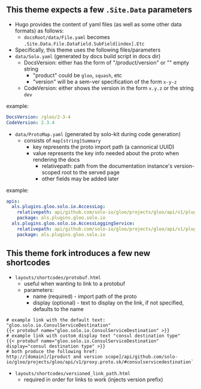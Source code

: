 
## This theme expects a few `.Site.Data` parameters

- Hugo provides the content of yaml files (as well as some other data formats) as follows:
  - `docsRoot/data/File.yaml` becomes `.Site.Data.File.DataField.SubField[index].Etc`
- Specifically, this theme uses the following files/parameters
- `data/Solo.yaml` (generated by docs build script in docs dir)
  - DocsVersion: either has the form of "/product/version" or "" empty string
    - "product" could be `gloo`, `squash`, etc
    - "version" will be a sem-ver specification of the form `x-y-z`
  - CodeVersion: either shows the version in the form `x.y.z` or the string `dev`

example:
```yaml
DocsVersion: /gloo/2-3-4
CodeVersion: 2.3.4
```

- `data/ProtoMap.yaml` (generated by solo-kit during code generation)
  - consists of `map[string]Summary`
    - key represents the proto import path (a cannonical UUID)
    - value represents the key info needed about the proto when rendering the docs
      - relativepath: path from the documentation instance's version-scoped root to the served page
      - other fields may be added later

example:
```yaml
apis:
  als.plugins.gloo.solo.io.AccessLog:
    relativepath: api/github.com/solo-io/gloo/projects/gloo/api/v1/plugins/als/als.proto.sk#AccessLog
    package: als.plugins.gloo.solo.io
  als.plugins.gloo.solo.io.AccessLoggingService:
    relativepath: api/github.com/solo-io/gloo/projects/gloo/api/v1/plugins/als/als.proto.sk#AccessLoggingService
    package: als.plugins.gloo.solo.io
```

## This theme fork introduces a few new shortcodes

- `layouts/shortcodes/protobuf.html`
  - useful when wanting to link to a protobuf
  - parameters:
    - name (required) - import path of the proto
    - display (optional) - text to display on the link, if not specified, defaults to the name
```
# example link with the default text: "gloo.solo.io.ConsulServiceDestination"
{{< protobuf name="gloo.solo.io.ConsulServiceDestination" >}}
# example link with custom display text "consul destination type"
{{< protobuf name="gloo.solo.io.ConsulServiceDestination" display="consul destination type" >}}
# both produce the following href:
http://[domain]/[product and version scope]/api/github.com/solo-io/gloo/projects/gloo/api/v1/proxy.proto.sk/#consulservicedestination`
```

- `layouts/shortcodes/versioned_link_path.html`
  - required in order for links to work (injects version prefix)
